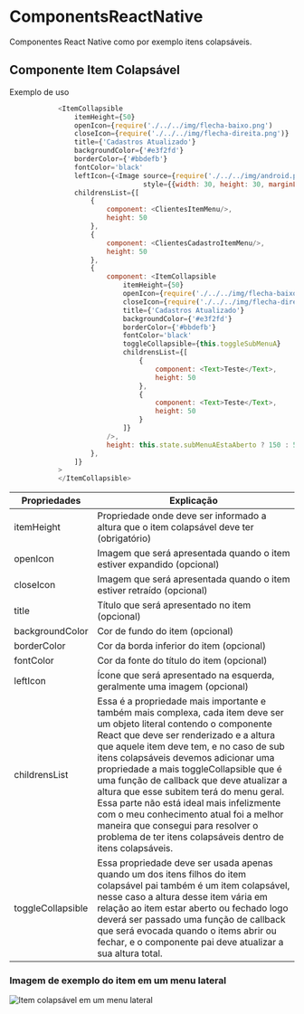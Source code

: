 # ComponentsReactNative
Componentes React Native como por exemplo itens colapsáveis.

## Componente Item Colapsável
Exemplo de uso  
```js
            <ItemCollapsible
                itemHeight={50}
                openIcon={require('./../../img/flecha-baixo.png') 
                closeIcon={require('./../../img/flecha-direita.png')}
                title={'Cadastros Atualizado'}
                backgroundColor={'#e3f2fd'}
                borderColor={'#bbdefb'}
                fontColor='black'
                leftIcon={<Image source={require('./../../img/android.png')}
                                 style={{width: 30, height: 30, marginLeft: 5}}/>}
                childrensList={[
                    {
                        component: <ClientesItemMenu/>,
                        height: 50
                    },
                    {
                        component: <ClientesCadastroItemMenu/>,
                        height: 50
                    },
                    {
                        component: <ItemCollapsible
                            itemHeight={50}
                            openIcon={require('./../../img/flecha-baixo.png')}
                            closeIcon={require('./../../img/flecha-direita.png')}
                            title={'Cadastros Atualizado'}
                            backgroundColor={'#e3f2fd'}
                            borderColor={'#bbdefb'}
                            fontColor='black'
                            toggleCollapsible={this.toggleSubMenuA}
                            childrensList={[
                                {
                                    component: <Text>Teste</Text>,
                                    height: 50
                                },
                                {
                                    component: <Text>Teste</Text>,
                                    height: 50
                                }
                            ]}
                        />,
                        height: this.state.subMenuAEstaAberto ? 150 : 50
                    },
                ]}
            >
            </ItemCollapsible>
```
Propriedades | Explicação
------------ | ----------
itemHeight   | Propriedade onde deve ser informado a altura que o item colapsável deve ter (obrigatório)
openIcon     | Imagem que será apresentada quando o item estiver expandido (opcional)
closeIcon    | Imagem que será apresentada quando o item estiver retraído (opcional)
title        | Título que será apresentado no item (opcional)
backgroundColor| Cor de fundo do item (opcional)
borderColor  | Cor da borda inferior do item (opcional)
fontColor    | Cor da fonte do título do item (opcional)
leftIcon     | Ícone que será apresentado na esquerda, geralmente uma imagem (opcional)
childrensList | Essa é a propriedade mais importante e também mais complexa, cada item deve ser um objeto literal contendo o componente React que deve ser renderizado e a altura que aquele item deve tem, e no caso de sub itens colapsáveis devemos adicionar uma propriedade a mais toggleCollapsible que é uma função de callback que deve atualizar a altura que esse subitem terá do menu geral. Essa parte não está ideal mais infelizmente com o meu conhecimento atual foi a melhor maneira que consegui para resolver o problema de ter itens colapsáveis dentro de itens colapsáveis.  
toggleCollapsible | Essa propriedade deve ser usada apenas quando um dos itens filhos do item colapsável pai também é um item colapsável, nesse caso a altura desse item vária em relação ao item estar aberto ou fechado logo deverá ser passado uma função de callback que será evocada quando o items abrir ou fechar, e o componente pai deve atualizar a sua altura total.

### Imagem de exemplo do item em um menu lateral
![Item colapsável em um menu lateral](https://uploaddeimagens.com.br/images/001/130/760/full/ExemploItemColaps%C3%A1vel.jpg?1507700045)

